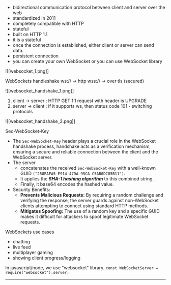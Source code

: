 - bidirectional communication protocol between client and server over the web
- standardized in 2011
- completely compatible with HTTP
- stateful
- built on HTTP 1.1
- it is a stateful
- once the connection is established, either client or server can send data.
- persistent connection
- you can create your own WebSocket or you can use WebSocket library


![[websocket_1.png]]


WebSockets handleshake
ws:// -> http
wss:// -> over tls (secured)


![[websocket_handshake_1.png]]



1. client -> server : HTTP GET 1.1 request with header is UPGRADE
2. server -> client : if it supports ws, then status code 101 - switching protocols

![[websocket_handshake_2.png]]

Sec-WebSocket-Key
- The `Sec-WebSocket-Key` header plays a crucial role in the WebSocket handshake process, handshake acts as a verification mechanism, ensuring a secure and reliable connection between the client and the WebSocket server.
- The server 
	- concatenates the received `Sec-WebSocket-Key` with a well-known GUID `("258EAFA5-E914-47DA-95CA-C5AB0DC85B11")`.
	- It applies the ***SHA-1 hashing algorithm*** to this combined string.
	- Finally, it base64 encodes the hashed value.
- Security Benefits:
	- **Prevents Malicious Requests:** By requiring a random challenge and verifying the response, the server guards against non-WebSocket clients attempting to connect using standard HTTP methods.
	- **Mitigates Spoofing:** The use of a random key and a specific GUID makes it difficult for attackers to spoof legitimate WebSocket requests.

WebSockets use cases
- chatting
- live feed
- multiplayer gaming
- showing client progress/logging

In javascript/node, we use "websocket" library.
`const WebSocketServer = require("websocket").server;` 

<hr>

